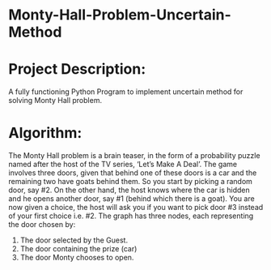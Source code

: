 # Monty-Hall-Problem-Uncertain-Method

# Project Description:
A fully functioning Python Program to implement uncertain method for solving Monty Hall problem.
# Algorithm:
The Monty Hall problem is a brain teaser, in the form of a probability puzzle named after the host of the TV series, ‘Let’s Make A Deal’. The game involves three doors, given that behind one of these doors is a car and the remaining two have goats behind them. So you start by picking a random door, say #2. On the other hand, the host knows where the car is hidden and he opens another door, say #1 (behind which there is a goat).  You are now given a choice, the host will ask you if you want to pick door #3 instead of your first choice i.e. #2.
The graph has three nodes, each representing the door chosen by:
1. The door selected by the Guest.
2. The door containing the prize (car)
3. The door Monty chooses to open.
